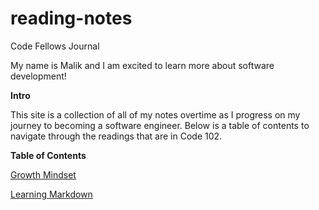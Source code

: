 # reading-notes

Code Fellows Journal

My name is Malik and I am excited to learn more about software development!

**Intro** 

This site is a collection of all of my notes overtime as I progress on my journey to becoming a software engineer. Below is a table of contents to navigate through the readings that are in Code 102. 

**Table of Contents** 

[Growth Mindset](https://www.atlassian.com/blog/inside-atlassian/growth-mindset)

[Learning Markdown](https://docs.github.com/en/get-started/writing-on-github/getting-started-with-writing-and-formatting-on-github/basic-writing-and-formatting-syntax) 

